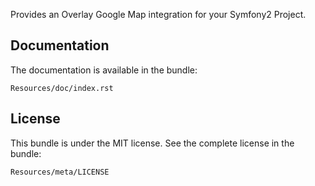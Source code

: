 Provides an Overlay Google Map integration for your Symfony2 Project.

Documentation
-------------

The documentation is available in the bundle:

    Resources/doc/index.rst

License
-------

This bundle is under the MIT license. See the complete license in the bundle:

    Resources/meta/LICENSE
